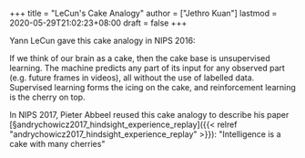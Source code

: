 +++
title = "LeCun's Cake Analogy"
author = ["Jethro Kuan"]
lastmod = 2020-05-29T21:02:23+08:00
draft = false
+++

Yann LeCun gave this cake analogy in NIPS 2016:

If we think of our brain as a cake, then the cake base is unsupervised
learning. The machine predicts any part of its input for any observed
part (e.g. future frames in videos), all without the use of labelled
data. Supervised learning forms the icing on the cake, and
reinforcement learning is the cherry on top.

In NIPS 2017, Pieter Abbeel reused this cake analogy to describe his
paper [§andrychowicz2017\_hindsight\_experience\_replay]({{< relref "andrychowicz2017_hindsight_experience_replay" >}}): "Intelligence is
a cake with many cherries"
